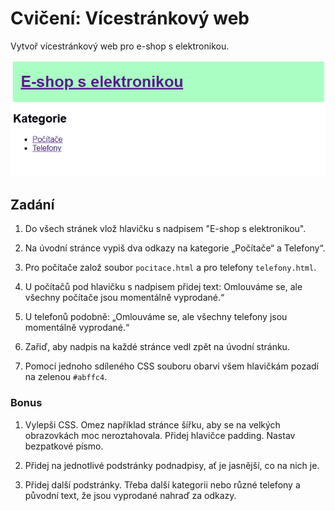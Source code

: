 # Cvičení: Vícestránkový web

Vytvoř vícestránkový web pro e-shop s elektronikou.

![ukázka řešení](zadani/ukazka-reseni.gif)

## Zadání

1. Do všech stránek vlož hlavičku s nadpisem "E-shop s elektronikou".

1. Na úvodní stránce vypiš dva odkazy na kategorie „Počítače“ a Telefony“.

1. Pro počítače založ soubor `pocitace.html` a pro telefony `telefony.html`.

1. U počítačů pod hlavičku s nadpisem přidej text: Omlouváme se, ale všechny počítače jsou momentálně vyprodané.“

1. U telefonů podobně: „Omlouváme se, ale všechny telefony jsou momentálně vyprodané.“

1. Zařiď, aby nadpis na každé stránce vedl zpět na úvodní stránku.

1. Pomocí jednoho sdíleného CSS souboru obarvi všem hlavičkám pozadí na zelenou `#abffc4`.

### Bonus

1. Vylepši CSS. Omez například stránce šířku, aby se na velkých obrazovkách moc neroztahovala. Přidej hlavičce padding. Nastav bezpatkové písmo.

1. Přidej na jednotlivé podstránky podnadpisy, ať je jasnější, co na nich je.

1. Přidej další podstránky. Třeba další kategorii nebo různé telefony a původní text, že jsou vyprodané nahraď za odkazy.
